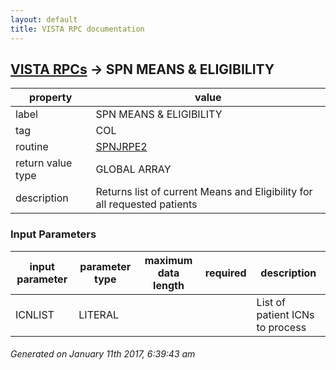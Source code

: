 ```yaml
---
layout: default
title: VISTA RPC documentation
---
```




## [VISTA RPCs](TableOfContent.md) &#8594; SPN MEANS & ELIGIBILITY 

 property | value 
--- | --- 
 label | SPN MEANS & ELIGIBILITY
 tag | COL
 routine | [SPNJRPE2](http://code.osehra.org/dox/Routine_SPNJRPE2_source.html)
 return value type | GLOBAL ARRAY
 description | Returns list of current Means and Eligibility for all requested patients

### Input Parameters

| input parameter | parameter type | maximum data length | required | description | 
| --- | --- | --- | --- | --- | 
| ICNLIST | LITERAL |  |  | List of patient ICNs to process | 




 ###### Generated on January 11th 2017, 6:39:43 am